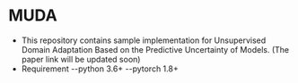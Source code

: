 # MUDA
- This repository contains sample implementation for Unsupervised Domain Adaptation Based on the Predictive Uncertainty of Models. (The paper link will be updated soon) <br>
- Requirement
--python 3.6+
--pytorch 1.8+
